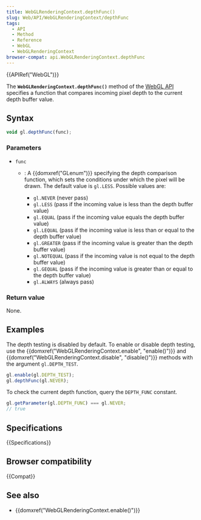```yaml
---
title: WebGLRenderingContext.depthFunc()
slug: Web/API/WebGLRenderingContext/depthFunc
tags:
  - API
  - Method
  - Reference
  - WebGL
  - WebGLRenderingContext
browser-compat: api.WebGLRenderingContext.depthFunc
---
```

{{APIRef("WebGL")}}

The **`WebGLRenderingContext.depthFunc()`** method of the [WebGL API](/en-US/docs/Web/API/WebGL_API) specifies a function that compares
incoming pixel depth to the current depth buffer value.

## Syntax

```js
void gl.depthFunc(func);
```

### Parameters

- `func`

  - : A {{domxref("GLenum")}} specifying the depth comparison function, which sets the
    conditions under which the pixel will be drawn. The default value is
    `gl.LESS`. Possible values are:

    - `gl.NEVER` (never pass)
    - `gl.LESS` (pass if the incoming value is less than the depth buffer
      value)
    - `gl.EQUAL` (pass if the incoming value equals the depth buffer value)
    - `gl.LEQUAL` (pass if the incoming value is less than or equal to the
      depth buffer value)
    - `gl.GREATER` (pass if the incoming value is greater than the depth
      buffer value)
    - `gl.NOTEQUAL` (pass if the incoming value is not equal to the depth
      buffer value)
    - `gl.GEQUAL` (pass if the incoming value is greater than or equal to
      the depth buffer value)
    - `gl.ALWAYS` (always pass)

### Return value

None.

## Examples

The depth testing is disabled by default. To enable or disable depth testing, use the
{{domxref("WebGLRenderingContext.enable", "enable()")}} and
{{domxref("WebGLRenderingContext.disable", "disable()")}} methods with the argument
`gl.DEPTH_TEST`.

```js
gl.enable(gl.DEPTH_TEST);
gl.depthFunc(gl.NEVER);
```

To check the current depth function, query the `DEPTH_FUNC` constant.

```js
gl.getParameter(gl.DEPTH_FUNC) === gl.NEVER;
// true
```

## Specifications

{{Specifications}}

## Browser compatibility

{{Compat}}

## See also

- {{domxref("WebGLRenderingContext.enable()")}}
